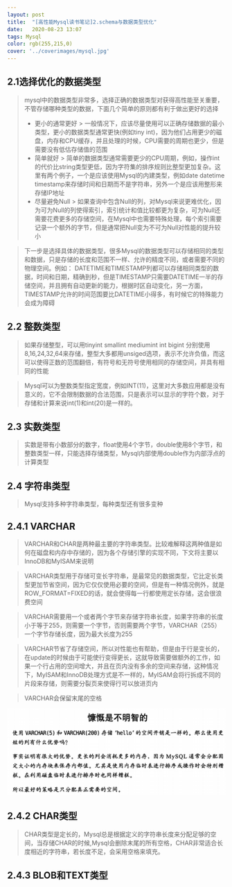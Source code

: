 ```yaml
---
layout: post
title:  "[高性能Mysql读书笔记]2.schema与数据类型优化"
date:   2020-08-23 13:07
tags: Mysql
color: rgb(255,215,0)
cover: '../coverimages/mysql.jpg'
---
```


##  2.1选择优化的数据类型

> mysql中的数据类型非常多，选择正确的数据类型对获得高性能至关重要，不管存储哪种类型的数据，下面几个简单的原则都有利于做出更好的选择
> * 更小的通常更好
	> 一般情况下，应该尽量使用可以正确存储数据的最小类型，更小的数据类型通常更快(例如tiny int)，因为他们占用更少的磁盘，内存和CPU缓存，并且处理的时候，CPU需要的周期也更少，但是需要没有低估存储值的范围
> * 简单就好
	> 简单的数据类型通常需要更少的CPU周期，例如，操作int的代价比string类型更低，因为字符集的排序规则比整型更加复杂。这里有两个例子，一个是应该使用Mysql的内建类型，例如date datetime timestamp来存储时间和日期而不是字符串，另外一个是应该用整形来存储IP地址
> * 尽量避免Null
	> 如果查询中包含Null的列，对Mysql来说更难优化，因为可为Null的列使得索引，索引统计和值比较都更为复杂，可为Null还需要花费更多的存储空间，在Mysql中也需要特殊处理，每个索引需要记录一个额外的字节，但是通常把Null变为不可为Null对性能的提升较小

> 下一步是选择具体的数据类型，很多Mysql的数据类型可以存储相同的类型和数据，只是存储的长度和范围不一样、允许的精度不同，或者需要不同的物理空间。例如： DATETIME和TIMESTAMP列都可以存储相同类型的数据，时间和日期，精确到秒，但是TIMESTAMP只需要DATETIME一半的存储空间，并且拥有自动更新的能力，根据时区自动变化，另一方面，TIMESTAMP允许的时间范围要比DATETIME小得多，有时候它的特殊能力会成为障碍

## 2.2 整数类型
> 如果存储整型，可以用tinyint smallint mediumint int bigint 分别使用8,16,24,32,64来存储，整型大多都用unsiged选项，表示不允许负值，而这可以使得正数的范围翻倍，有符号和无符号使用相同的存储空间，并具有相同的性能

> Mysql可以为整数类型指定宽度，例如INT(11)，这里对大多数应用都是没有意义的，它不会限制数据的合法范围，只是表示可以显示的字符个数，对于存储和计算来说int(1)和int(20)是一样的。

## 2.3 实数类型
> 实数是带有小数部分的数字，float使用4个字节，double使用8个字节，和整数类型一样，只能选择存储类型，Mysql内部使用double作为内部浮点的计算类型

## 2.4 字符串类型
> Mysql支持多种字符串类型，每种类型还有很多变种

## 2.4.1 VARCHAR
> VARCHAR和CHAR是两种最主要的字符串类型。比较难解释这两种值是如何在磁盘和内存中存储的，因为各个存储引擎的实现不同，下文将主要以InnoDB和MyISAM来说明

>VARCHAR类型用于存储可变长字符串，是最常见的数据类型，它比定长类型更加节省空间，因为它仅仅使用必要的空间，但是有一种情况例外，就是ROW_FORMAT=FIXED的话，就会使得每一行都使用定长存储，这会很浪费空间

>VARCHAR需要用一个或者两个字节来存储字符串长度，如果字符串的长度小于等于255，则需要一个字节，否则需要两个字节，VARCHAR（255）一个字节存储长度，因为最大长度为255

>VARCHAR节省了存储空间，所以对性能也有帮助，但是由于行是变长的，在update的时候由于可能使行变得更长，这就导致需要做额外的工作，如果一个行占用的空间增大，并且在页内没有多余的空间来存储，这种情况下，MyISAM和InnoDB处理方式是不一样的，MyISAM会将行拆成不同的片段来存储，则需要分裂页来使得行可以放进页内

> VARCHAR会保留末尾的空格

![enter description here](https://raw.githubusercontent.com/LazystudentCH/blogImage/master/2020/8/24/[高性能Mysql读书笔记]2.schema与数据类型优化/1598280167799.png)

## 2.4.2 CHAR类型
> CHAR类型是定长的，Mysql总是根据定义的字符串长度来分配足够的空间，当存储CHAR的时候,Mysql会删除末尾的所有空格，CHAR非常适合长度相近的字符串，若长度不足，会采用空格来填充。

## 2.4.3 BLOB和TEXT类型
>

